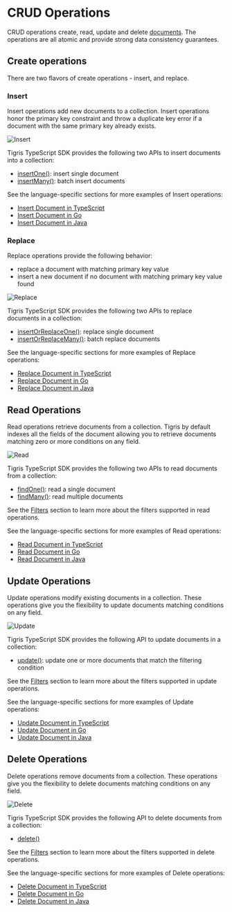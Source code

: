 # CRUD Operations

CRUD operations create, read, update and delete [documents](documents.md). The
operations are all atomic and provide strong data consistency guarantees.

## Create operations

There are two flavors of create operations - insert, and replace.

### Insert

Insert operations add new documents to a collection. Insert operations honor
the primary key constraint and throw a duplicate key error if a document
with the same primary key already exists.

![Insert](/img/insert.jpg)

Tigris TypeScript SDK provides the following two APIs to insert documents
into a collection:

- [insertOne()](../../sdkstools/typescript/database/insert.mdx#insert-a-single-document):
  insert single document
- [insertMany()](../../sdkstools/typescript/database/insert.mdx#insert-multiple-documents):
  batch insert documents

See the language-specific sections for more examples of Insert operations:

- [Insert Document in TypeScript](../../sdkstools/typescript/database/insert.mdx)
- [Insert Document in Go](../../sdkstools/golang/database/insert.mdx)
- [Insert Document in Java](../../sdkstools/java/database/insert.mdx)

### Replace

Replace operations provide the following behavior:

- replace a document with matching primary key value
- insert a new document if no document with matching primary key value found

![Replace](/img/replace.jpg)

Tigris TypeScript SDK provides the following two APIs to replace documents
in a collection:

- [insertOrReplaceOne()](../../sdkstools/typescript/database/insert.mdx#upsert-a-single-document):
  replace single document
- [insertOrReplaceMany()](../../sdkstools/typescript/database/insert.mdx#upsert-multiple-documents):
  batch replace documents

See the language-specific sections for more examples of Replace operations:

- [Replace Document in TypeScript](../../sdkstools/typescript/database/insert.mdx)
- [Replace Document in Go](../../sdkstools/golang/database/insert.mdx)
- [Replace Document in Java](../../sdkstools/java/database/insert.mdx)

## Read Operations

Read operations retrieve documents from a collection. Tigris by default
indexes all the fields of the document allowing you to retrieve documents
matching zero or more conditions on any field.

![Read](/img/findmany.jpg)

Tigris TypeScript SDK provides the following two APIs to read documents
from a collection:

- [findOne()](../../sdkstools/typescript/database/query.mdx#simple-read-query): read a single document
- [findMany()](../../sdkstools/typescript/database/query.mdx#filtering-on-multiple-fields): read
  multiple documents

See the [Filters](filters.md) section to learn more about the filters supported in
read operations.

See the language-specific sections for more examples of Read operations:

- [Read Document in TypeScript](../../sdkstools/typescript/database/query.mdx)
- [Read Document in Go](../../sdkstools/golang/database/query.mdx)
- [Read Document in Java](../../sdkstools/java/database/query.mdx)

## Update Operations

Update operations modify existing documents in a collection. These
operations give you the flexibility to update documents matching conditions on
any field.

![Update](/img/update.jpg)

Tigris TypeScript SDK provides the following API to update documents in a
collection:

- [update()](../../sdkstools/typescript/database/update.mdx#simple-update): update one or more
  documents that match the filtering condition

See the [Filters](filters.md) section to learn more about the filters supported in
update operations.

See the language-specific sections for more examples of Update operations:

- [Update Document in TypeScript](../../sdkstools/typescript/database/update.mdx)
- [Update Document in Go](../../sdkstools/golang/database/update.mdx)
- [Update Document in Java](../../sdkstools/java/database/update.mdx)

## Delete Operations

Delete operations remove documents from a collection. These operations give
you the flexibility to delete documents matching conditions on any field.

![Delete](/img/delete.jpg)

Tigris TypeScript SDK provides the following API to delete documents from a
collection:

- [delete()](../../sdkstools/typescript/database/delete.mdx#simple-delete)

See the [Filters](filters.md) section to learn more about the filters supported in
delete operations.

See the language-specific sections for more examples of Delete operations:

- [Delete Document in TypeScript](../../sdkstools/typescript/database/delete.mdx)
- [Delete Document in Go](../../sdkstools/golang/database/delete.mdx)
- [Delete Document in Java](../../sdkstools/java/database/delete.mdx)
